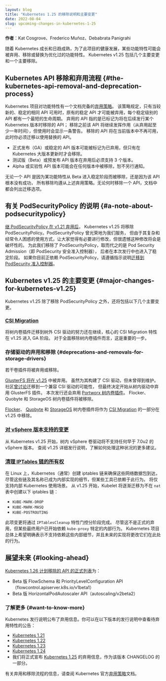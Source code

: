 ```yaml
---
layout: blog
title: "Kubernetes 1.25 的移除说明和主要变更"
date: 2022-08-04
slug: upcoming-changes-in-kubernetes-1-25
---
```


**作者**：Kat Cosgrove、Frederico Muñoz、Debabrata Panigrahi

随着 Kubernetes 成长和日趋成熟，为了此项目的健康发展，某些功能特性可能会被弃用、移除或替换为优化过的功能特性。
Kubernetes v1.25 包括几个主要变更和一个主要移除。

## Kubernetes API 移除和弃用流程 {#the-kubernetes-api-removal-and-deprecation-process}

Kubernetes 项目对功能特性有一个文档完备的[弃用策略](/zh-cn/docs/reference/using-api/deprecation-policy/)。
该策略规定，只有当较新的、稳定的相同 API 可用时，原有的稳定 API 才可能被弃用，每个稳定级别的 API 都有一个最短的生命周期。
弃用的 API 指的是已标记为将在后续发行某个 Kubernetes 版本时移除的 API；
移除之前该 API 将继续发挥作用（从弃用起至少一年时间），但使用时会显示一条警告。
移除的 API 将在当前版本中不再可用，此时你必须迁移以使用替换的 API。

* 正式发布（GA）或稳定的 API 版本可能被标记为已弃用，但只有在 Kubernetes 大版本更新时才会移除。
* 测试版（Beta）或预发布 API 版本在弃用后必须支持 3 个版本。
* Alpha 或实验性 API 版本可能会在任何版本中被移除，恕不另行通知。

无论一个 API 是因为某功能特性从 Beta 进入稳定阶段而被移除，还是因为该 API 根本没有成功，
所有移除均遵从上述弃用策略。无论何时移除一个 API，文档中都会列出迁移选项。

## 有关 PodSecurityPolicy 的说明 {#a-note-about-podsecuritypolicy}

[继 PodSecurityPolicy 在 v1.21 弃用后](/blog/2021/04/06/podsecuritypolicy-deprecation-past-present-and-future/)，
Kubernetes v1.25 将移除 PodSecurityPolicy。PodSecurityPolicy 曾光荣地为我们服务，
但由于其复杂和经常令人困惑的使用方式，让大家觉得有必要进行修改，但很遗憾这种修改将会是破坏性的。
为此我们移除了 PodSecurityPolicy，取而代之的是 Pod Security Admission（即 PodSecurity 安全准入控制器），
后者在本次发行中也进入了稳定阶段。
如果你目前正依赖 PodSecurityPolicy，请遵循指示说明[迁移到 PodSecurity 准入控制器](/zh-cn/docs/tasks/configure-pod-container/migrate-from-psp/)。

## Kubernetes v1.25 的主要变更 {#major-changes-for-kubernetes-v1.25}

Kubernetes v1.25 除了移除 PodSecurityPolicy 之外，还将包括以下几个主要变更。

### [CSI Migration](https://github.com/kubernetes/enhancements/issues/625)

将树内卷插件迁移到树外 CSI 驱动的努力还在继续，核心的 CSI Migration 特性在 v1.25 进入 GA 阶段。
对于全面移除树内卷插件而言，这是重要的一步。

### 存储驱动的弃用和移除 {#deprecations-and-removals-for-storage-drivers}

若干卷插件将被弃用或移除。

[GlusterFS 将在 v1.25](https://github.com/kubernetes/enhancements/issues/3446) 中被弃用。
虽然为其构建了 CSI 驱动，但未曾得到维护。
社区[曾讨论](https://github.com/kubernetes/kubernetes/issues/100897)迁移到一个兼容 CSI 驱动的可能性，
但最终决定开始从树内驱动中弃用 GlusterFS 插件。
本次发行还会弃用 [Portworx 树内卷插件](https://github.com/kubernetes/enhancements/issues/2589)。
Flocker、Quobyte 和 StorageOS 树内卷插件将被移除。

[Flocker](https://github.com/kubernetes/kubernetes/pull/111618)、
[Quobyte](https://github.com/kubernetes/kubernetes/pull/111619) 和
[StorageOS](https://github.com/kubernetes/kubernetes/pull/111620) 树内卷插件将作为
[CSI Migration](https://github.com/kubernetes/enhancements/tree/master/keps/sig-storage/625-csi-migration)
的一部分在 v1.25 中移除。

### [对 vSphere 版本支持的变更](https://github.com/kubernetes/kubernetes/pull/111255)

从 Kubernetes v1.25 开始，树内 vSphere 卷驱动将不支持任何早于 7.0u2 的 vSphere 版本。
查阅 v1.25 详细发行说明，了解如何处理这种状况的更多建议。

### [清理 IPTables 链的所有权](https://github.com/kubernetes/enhancements/issues/3178)

在 Linux 上，Kubernetes（通常）创建 iptables 链来确保这些网络数据包到达，
尽管这些链及其名称已成为内部实现的细节，但某些工具已依赖于此行为。
将仅支持内部 Kubernetes 使用场景。
从 v1.25 开始，Kubelet 将逐渐迁移为不在 `nat` 表中创建以下 iptables 链：

- `KUBE-MARK-DROP`
- `KUBE-MARK-MASQ`
- `KUBE-POSTROUTING`

此项变更将通过 `IPTablesCleanup` 特性门控分阶段完成。
尽管这不是正式的弃用，但某些最终用户已开始依赖 `kube-proxy` 特定的内部行为。
Kubernetes 项目总体上希望明确表示不支持依赖这些内部细节，并且未来的实现将更改它们在此处的行为。

## 展望未来 {#looking-ahead}

[Kubernetes 1.26 计划移除的 API 的正式列表](/zh-cn/docs/reference/using-api/deprecation-guide/#v1-26)为：

* Beta 版 FlowSchema 和 PriorityLevelConfiguration API（flowcontrol.apiserver.k8s.io/v1beta1）
* Beta 版 HorizontalPodAutoscaler API（autoscaling/v2beta2）

### 了解更多 {#want-to-know-more}

Kubernetes 发行说明公布了弃用信息。你可以在以下版本的发行说明中查看待弃用特性的公告：

* [Kubernetes 1.21](https://github.com/kubernetes/kubernetes/blob/master/CHANGELOG/CHANGELOG-1.21.md#deprecation)
* [Kubernetes 1.22](https://github.com/kubernetes/kubernetes/blob/master/CHANGELOG/CHANGELOG-1.22.md#deprecation)
* [Kubernetes 1.23](https://github.com/kubernetes/kubernetes/blob/master/CHANGELOG/CHANGELOG-1.23.md#deprecation)
* [Kubernetes 1.24](https://github.com/kubernetes/kubernetes/blob/master/CHANGELOG/CHANGELOG-1.24.md#deprecation)
* 我们将正式宣布 [Kubernetes 1.25](https://github.com/kubernetes/kubernetes/blob/master/CHANGELOG/CHANGELOG-1.25.md#deprecation)
  的弃用信息，作为该版本 CHANGELOG 的一部分。

有关弃用和移除流程的信息，请查阅 Kubernetes
官方[弃用策略](/zh-cn/docs/reference/using-api/deprecation-policy/#deprecating-parts-of-the-api)文档。
